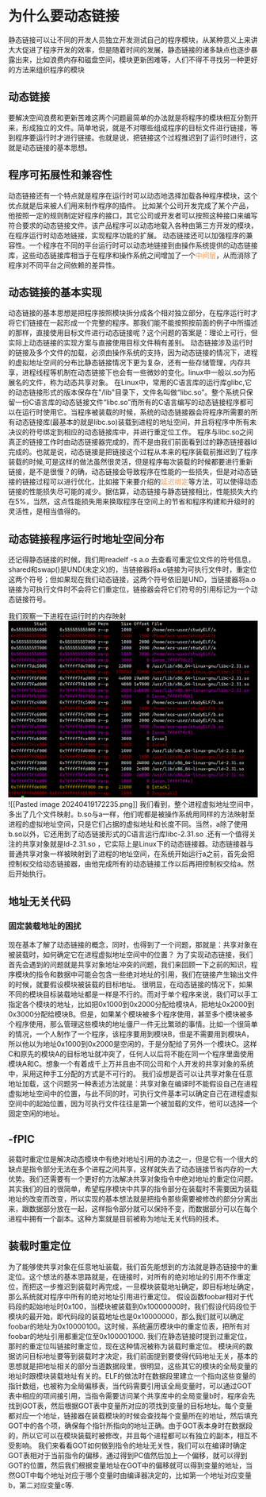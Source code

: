 # 为什么要动态链接
静态链接可以让不同的开发人员独立开发测试自己的程序模块，从某种意义上来讲大大促进了程序开发的效率，但是随着时间的发展，静态链接的诸多缺点也逐步暴露出来，比如浪费内存和磁盘空间，模块更新困难等，人们不得不寻找另一种更好的方法来组织程序的模块
## 动态链接
要解决空间浪费和更新苦难这两个问题最简单的办法就是将程序的模块相互分割开来，形成独立的文件。简单地说，就是不对哪些组成程序的目标文件进行链接，等到程序要运行时才进行链接。也就是说，把链接这个过程推迟到了运行时进行，这就是动态链接的基本思想。

## 程序可拓展性和兼容性
动态链接还有一个特点就是程序在运行时可以动态地选择加载各种程序模块，这个优点就是后来被人们用来制作程序的插件。
比如某个公司开发完成了某个产品，他按照一定的规则制定好程序的接口，其它公司或开发者可以按照这种接口来编写符合要求的动态链接文件。该产品程序可以动态地载入各种由第三方开发的模块，在程序运行时动态地链接，实现程序功能的扩展。
动态链接还可以加强程序的兼容性。一个程序在不同的平台运行时可以动态地链接到由操作系统提供的动态链接库，这些动态链接库相当于在程序和操作系统之间增加了一个<font color="#f79646">中间层</font>，从而消除了程序对不同平台之间依赖的差异性。
## 动态链接的基本实现
动态链接的基本思想是把程序按照模块拆分成各个相对独立部分，在程序运行时才将它们链接在一起形成一个完整的程序。那我们能不能按照按前面的例子中所描述的那样，直接使用目标文件进行动态链接呢？这个问题的答案是：理论上可行，但实际上动态链接的实现方案与直接使用目标文件稍有差别。
动态链接涉及运行时的链接及多个文件的加载，必须由操作系统的支持，因为动态链接的情况下，进程的虚拟地址空间的分布比静态链接情况下更为复杂，还有一些存储管理，内存共享，进程线程等机制在动态链接下也会有一些微妙的变化。linux中一般以.so为拓展名的文件，称为动态共享对象。
在Linux中，常用的C语言库的运行库glibc,它的动态链接形式的版本保存在"/lib"目录下，文件名叫做“libc.so”。整个系统只保留一份C语言库的动态链接文件“libc.so”而所有的C语言编写的动态链接程序都可以在运行时使用它。当程序被装载的时候，系统的动态链接器会将程序所需要的所有动态链接库(最基本的就是libc.so)装载到进程的地址空间，并且将程序中所有未决议的符号绑定到相应的动态链接库中，并进行重定位工作。
程序与libc.so之间真正的链接工作时由动态链接器完成的，而不是由我们前面看到过的静态链接器ld完成的。也就是说，动态链接是把链接这个过程从本来的程序装载前推迟到了程序装载的时候,可是这样的做法虽然很灵活，但是程序每次装载的时候都要进行重新链接，是不是很慢？的确，动态链接会导致程序在性能的一些损失，但是对动态链接的链接过程可以进行优化，比如接下来要介绍的<font color="#f79646">延迟绑定</font>等方法，可以使得动态链接的性能损失尽可能的减少。据估算，动态链接与静态链接相比，性能损失大约在5%，当然，这点性能损失用来换取程序在空间上的节省和程序构建和升级时的灵活性，是相当值得的。

## 动态链接程序运行时地址空间分布
还记得静态链接的时候，我们用readelf -s a.o 去查看可重定位文件的符号信息，shared和swap()是UND(未定义)的，当链接器将a.o链接为可执行文件时，重定位这两个符号；但如果现在我们动态链接，这两个符号依旧是UND，当链接器将a.o链接为可执行文件时不会将它们重定位，链接器会将它们符号的引用标记为一个动态链接符号。

我们观察一下进程在运行时的内存映射
![](./图片/Pasted%20image%2020240419172235.png)
![[Pasted image 20240419172235.png]]
我们看到，整个进程虚拟地址空间中，多出了几个文件映射。b.so与a一样，他们呢都是被操作系统用同样的方法映射至进程的虚拟地址空间，只是它们占据的虚拟地址和长度不同。当然，a除了使用b.so以外，它还用到了动态链接形式的C语言运行库libc-2.31.so .还有一个值得关注的共享对象就是ld-2.31.so ，它实际上是Linux下的动态链接器。动态链接器与普通共享对象一样被映射到了进程的地址空间，在系统开始运行a之前，首先会把控制权交给动态链接器，由他完成所有的动态链接工作以后再把控制权交给a。然后开始执行。

## 地址无关代码
### 固定装载地址的困扰
现在基本了解了动态链接的概念，同时，也得到了一个问题，那就是：共享对象在被装载时，如何确定它在进程虚拟地址空间中的位置？
为了实现动态链接，我们首先会遇到的问题就是共享对象地址冲突的问题，我们来回顾一下之前的知识，程序模块的指令和数据中可能会包含一些绝对地址的引用，我们在链接产生输出文件的时候，就要假设模块被装载的目标地址。
很明显，在动态链接的情况下，如果不同的模块目标装载地址都是一样是不行的。而对于单个程序来说，我们可以手工指定各个模块的地址，比如把0x1000到0x2000分配给模块A，把地址0x2000到0x3000分配给模块B。但是，如果某个模块被多个程序使用，甚至多个模块被多个程序使用，那么管理这些模块的地址僵尸一件无比繁琐的事情。比如一个很简单的情况，一个人制作了一个程序，该程序要用到模块B，但是不需要用到模块A，所以他以为地址0x1000到0x2000是空闲的，于是分配给了另外一个模块C。这样C和原先的模块A的目标地址就冲突了，任何人以后将不能在同一个程序里面使用模块A和C。想象一个有着成千上万并且由不同公司和个人开发的共享对象的系统中，采用这种手工分配的方式是不可行的。
我们设想是否可以让共享对象在任意地址加载，这个问题另一种表述方法就是：共享对象在编译时不能假设自己在进程虚拟地址空间中的位置，与此不同的时，可执行文件基本可以确定自己在进程虚拟空间中的起始位置，因为可执行文件往往是第一个被加载的文件，他可以选择一个固定空闲的地址。

## -fPIC
装载时重定位是解决动态模块中有绝对地址引用的办法之一，但是它有一个很大的缺点是指令部分无法在多个进程之间共享，这样就失去了动态链接节省内存的一大优势。我们还需要有一个更好的方法解决共享对象指令中绝对地址的重定位问题。其实我们的目的很简单，希望程序模块中共享的指令部分在装载时不需要因为装载地址的改变而改变，所以实现的基本想法就是把指令那些需要被修改的部分分离出来，跟数据部分放在一起，这样指令部分就可以保持不变，而数据部分可以在每个进程中拥有一个副本。这种方案就是目前被称为地址无关代码的技术。

## 装载时重定位
为了能够使共享对象在任意地址装载，我们首先能想到的方法就是静态链接中的重定位。这个想法的基本思路就是，在链接时，对所有的绝对地址的引用不作重定位，而把这一步推迟到装载时再完成，一旦模块装载地址确定，即目标地址确定，那么系统就对程序中所有的绝对地址引用进行重定位。
假设函数foobar相对于代码段的起始地址时0x100，当模块被装载到0x10000000时，我们假设代码段位于模块的最开始，即代码段的装载地址也是0x10000000，那么我们就可以确定foobar的地址为0x10000100。这时候，系统遍历模块中的重定位表，把所有对foobar的地址引用都重定位至0x100001000.
我们在静态链接时提到过重定位，那时的重定位叫链接时重定位，现在这种情况被称为装载时重定位。
模块间的数据访问目标地址要等到装载时才决定，我们前面提到要使得代码地址无关，基本的思想就是把地址相关的部分当道数据段里，很明显，这些其它的模块的全局变量的地址时跟模块装载地址有关的。ELF的做法时在数据段里建立一个指向这些变量的指针数组，也被称为全局偏移表，当代码需要引用该全局变量时，可以通过GOT表中相应的项间接引用，当指令需要访问某个共享库中的全局变量b时，程序会先找到GOT表，然后根据GOT表中变量所对应的项找到变量的目标地址。每个变量都对应一个地址，链接器在装载模块的时候会查找每个变量所在的地址，然后填充GOT中的各个项，确保每个指针所指向的地址正确。由于GOT表本身时在数据段的，所以它可以在模块装载时被修改，并且每个进程都可以有独立的副本，相互不受影响。
我们来看看GOT如何做到指令的地址无关性，我们可以在编译时确定GOT表相对于当前指令的偏移，通过得到PC值然后加上一个偏移，就可以得到GOT的位置，然后我们根据变量地址在GOT中的偏移就可以得到变量的地址，当然GOT中每个地址对应于哪个变量时由编译器决定的，比如第一个地址对应变量b，第二对应变量c等.
